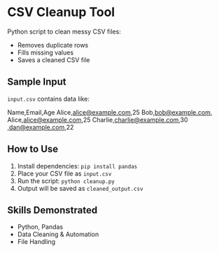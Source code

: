 # CSV Cleanup Tool

Python script to clean messy CSV files:
- Removes duplicate rows
- Fills missing values
- Saves a cleaned CSV file

## Sample Input
`input.csv` contains data like:

Name,Email,Age
Alice,alice@example.com,25
Bob,bob@example.com,
Alice,alice@example.com,25
Charlie,charlie@example.com,30
,dan@example.com,22

## How to Use
1. Install dependencies: `pip install pandas`
2. Place your CSV file as `input.csv`
3. Run the script: `python cleanup.py`
4. Output will be saved as `cleaned_output.csv`

## Skills Demonstrated
- Python, Pandas
- Data Cleaning & Automation
- File Handling
